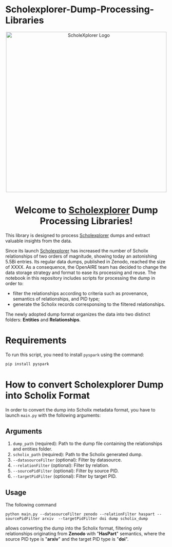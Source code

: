 # Scholexplorer-Dump-Processing-Libraries
<div style="text-align: center;">
    <img src="https://scholexplorer.openaire.eu/images/Logos/ScholeXplorer_logo.svg" alt="ScholeXplorer Logo" width="500"/>
</div>
<h1 style="text-align: center; ">Welcome to <a href="https://scholexplorer.openaire.eu/">Scholexplorer</a> Dump Processing Libraries!</h1>

This library is designed to process [Scholexplorer](https://scholexplorer.openaire.eu/) dumps and extract valuable insights from the data. 

Since its launch  [Scholexplorer](https://scholexplorer.openaire.eu/) has increased the number of Scholix relationships of two orders of magnitude, showing today an astonishing 5.5Bi entries. Its regular data dumps, published in Zenodo, reached the size of XXXX. As a consequence, the OpenAIRE team has decided to change the data storage strategy and format to ease its processing and reuse. The notebook in this repository includes scripts for processing the dump in order to:

- filter the relationships according to criteria such as provenance, semantics of relationships, and PID type;
- generate the Scholix records corresponsing to the filtered relationships.

The newly adopted dump format organizes the data into two distinct folders: __Entities__ and __Relationships__.

# Requirements
To run this script, you need to install `pyspark` using the command:

```bash
pip install pyspark
```


# How to convert Scholexplorer Dump into Scholix Format

In order to convert the dump into Scholix metadata format, you have to launch `main.py` with the following arguments:

## Arguments

1. `dump_path` (required): Path to the dump file containing the relationships and entities folder.
2. `scholix_path` (required): Path to the Scholix generated dump.
3. `--datasourceFilter` (optional): Filter by datasource.
4. `--relationFilter` (optional): Filter by relation.
5. `--sourcePidFilter` (optional): Filter by source PID.
6. `--targetPidFilter` (optional): Filter by target PID.

## Usage

The following command

```
python main.py --datasourceFilter zenodo --relationFilter haspart --sourcePidFilter arxiv  --targetPidFilter doi dump scholix_dump
```

allows converting the dump into the Scholix format, filtering only relationships originating from **Zenodo** with "**HasPart**" semantics, where the source PID type is "**arxiv**" and the target PID type is "**doi**".